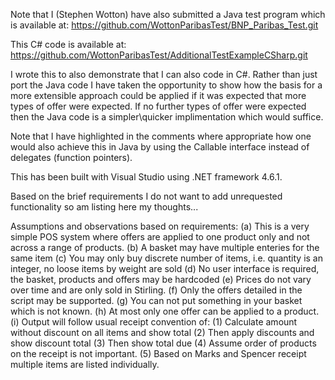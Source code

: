 Note that I (Stephen Wotton) have also submitted a Java test program which is available at: 
https://github.com/WottonParibasTest/BNP_Paribas_Test.git

This C# code is available at:
https://github.com/WottonParibasTest/AdditionalTestExampleCSharp.git
          
I wrote this to also demonstrate that I can also code in C#. Rather than just port the Java code I have taken the opportunity to show how the basis for a more extensible approach could be applied if it was expected that more types of offer were expected.  If no further types of offer were expected then the Java code is a simpler\quicker implimentation which would suffice.
          
Note that I have highlighted in the comments where appropriate how one would also achieve this in Java by using the Callable interface instead of delegates (function pointers).

This has been built with Visual Studio using .NET framework 4.6.1.

Based on the brief requirements I do not want to add unrequested functionality so am listing here my thoughts...
          
Assumptions and observations based on requirements:
(a) This is a very simple POS system where offers are applied to one product only and not across a range of products.
(b) A basket may have multiple enteries for the same item
(c) You may only buy discrete number of items, i.e. quantity is an integer, no loose items by weight are sold
(d) No user interface is required, the basket, products and offers may be hardcoded
(e) Prices do not vary over time and are only sold in Stirling.
(f) Only the offers detailed in the script may be supported.
(g) You can not put something in your basket which is not known.
(h) At most only one offer can be applied to a product.
(i) Output will follow usual receipt convention of:
	(1) Calculate amount without discount on all items and show total
	(2) Then apply discounts and show discount total
	(3) Then show total due
	(4) Assume order of products on the receipt is not important.
	(5) Based on Marks and Spencer receipt multiple items are listed individually.
         